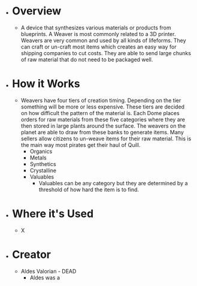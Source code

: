 - # Overview
	- A device that synthesizes various materials or products from blueprints. A Weaver is most commonly related to a 3D printer. Weavers are very common and used by all kinds of lifeforms. They can craft or un-craft most items which creates an easy way for shipping companies to cut costs. They are able to send large chunks of raw material that do not need to be packaged well.
- # How it Works		
	- Weavers have four tiers of creation timing. Depending on the tier something will be more or less expensive. These tiers are decided on how difficult the pattern of the material is. Each Dome places orders for raw materials from these five categories where they are then stored in large plants around the surface. The weavers on the planet are able to draw from these banks to generate items. Many sellers allow citizens to un-weave items for their raw material. This is the main way most pirates get their haul of Quill.
		- Organics
		- Metals
		- Synthetics
		- Crystalline
		- Valuables
			- Valuables can be any category but they are determined by a threshold of how hard the item is to find.
- # Where it's Used
	- X
- # Creator
	- Aldes Valorian - DEAD
		- Aldes was a 